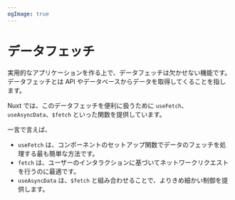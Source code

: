```yaml
---
ogImage: true
---
```


# データフェッチ

実用的なアプリケーションを作る上で、データフェッチは欠かせない機能です。
データフェッチとは API やデータベースからデータを取得してくることを指します。

Nuxt では、このデータフェッチを便利に扱うために `useFetch`、 `useAsyncData`、`$fetch` といった関数を提供しています。

一言で言えば、

- `useFetch` は、コンポーネントのセットアップ関数でデータのフェッチを処理する最も簡単な方法です。
- `fetch` は、ユーザーのインタラクションに基づいてネットワークリクエストを行うのに最適です。
- `useAsyncData` は、`$fetch` と組み合わせることで、よりきめ細かい制御を提供します。
